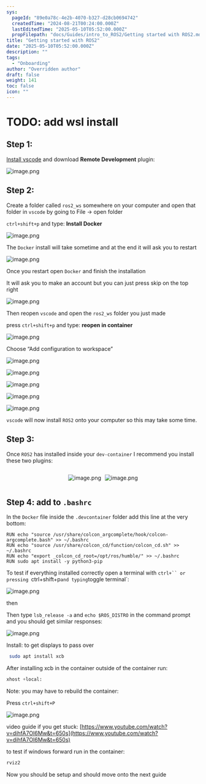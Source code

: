 ```yaml
---
sys:
  pageId: "89e0a78c-4e2b-4070-b327-d28cb0694742"
  createdTime: "2024-08-21T00:24:00.000Z"
  lastEditedTime: "2025-05-10T05:52:00.000Z"
  propFilepath: "docs/Guides/intro_to_ROS2/Getting started with ROS2.md"
title: "Getting started with ROS2"
date: "2025-05-10T05:52:00.000Z"
description: ""
tags:
  - "Onboarding"
author: "Overridden author"
draft: false
weight: 141
toc: false
icon: ""
---
```


# TODO: add wsl install

## Step 1:

[Install vscode](https://code.visualstudio.com/download) and download **Remote Development** plugin:

![image.png](https://prod-files-secure.s3.us-west-2.amazonaws.com/d518164a-d88e-44d1-a4ee-3adb3bd8bce0/efb52993-1881-4a40-b95e-6f020334f022/image.png?X-Amz-Algorithm=AWS4-HMAC-SHA256&X-Amz-Content-Sha256=UNSIGNED-PAYLOAD&X-Amz-Credential=ASIAZI2LB4664YH2WDJ6%2F20250513%2Fus-west-2%2Fs3%2Faws4_request&X-Amz-Date=20250513T033552Z&X-Amz-Expires=3600&X-Amz-Security-Token=IQoJb3JpZ2luX2VjEDwaCXVzLXdlc3QtMiJHMEUCIFY75Q079iwHcK2KV7d4%2FCo3qyWTvtVxxizppdlab7enAiEAg%2BIoHap4n9tZn0f5I6t3fJwYiGHTqFIiPJy%2BtcCAEXAqiAQI5P%2F%2F%2F%2F%2F%2F%2F%2F%2F%2FARAAGgw2Mzc0MjMxODM4MDUiDGB9L1BjOnnV4JDDpyrcA02e1e3NEmwzxKzeE0l2gAb1z2p8uRom6O6KwnH%2BKX0g3viBo05ymSdQ0e1kACswYKBgDLPuP500mEaR8GCj%2B51E6UxmaTufA2hmUmYGARyQALwVpPClpo0BAXBzauR2SZar2Qe91Zg8YbxTeITZ4%2Bk2PGedRzDEd2Yd%2Bbc896snWo1ODIx1XF2rl4D8J0t4eWCjV5z6xwSXh3jGo4dCpcYONsSlbaRVXhwdka7lzKddkt6IxmTLFCs9yzqQP6Uxpau%2BupBbB1OgBPn7MQgHIulW2u5%2Fiq2XH%2BTWRFWX45x4QUp3CBxSX4JoTmzozXfeWTgt%2BAOO%2FrpspWuX7HPcAXqMlh3sbwmevuJ7u87zbOWi%2BDc92JWsCWAuZHONTSHQlZPr1NN6RBUXzU8MpB0198iSkri2gQLDaVanNxLp3BF%2FL2JWBsvzzsVCCR6EOEBsSIPopddaquD%2FUHWXMAd6lLmjDd46%2F13%2FbxWyzQypv%2F6YQKqjq4rpaQ0SZr%2FderWIco6YFJG%2B4g6b6eJffqWgtSsUgi0CU%2BZ0BL7Qrraw3NuZh7JctaAk%2BYrkBJENz3am5DWtTm0Bju%2FZ%2FWIZWecUT%2FLch4cWVEXUcP1mL74thO0oBWgKBPRlX%2BNWMsomMPr3isEGOqUBulZJa0ojEn4DtzVJAwiI80C2pKhmwk5JTCLe%2Bc73Kuq%2FC1lrBgtut43qmnerVX0X3yCgXpmCBbpTJ1iEFDEo01slFIdFQ9d4nc5VNXdb6imL36R0pU9%2FBNnD%2FYyXjMwZVNGYUx1E2dM6ulgo%2B%2FJUUG8m8ToqUI07%2FH2VAioAQZByZCfsGc1skc7okZVIoFoNm7r1PtdnAfRjHAKGEVPLfJgNNBhU&X-Amz-Signature=3d1febcd67e1231893160974906c6e1e4c0d7902eb6fb7c84001b20f36b63549&X-Amz-SignedHeaders=host&x-id=GetObject)

## Step 2:

Create a folder called `ros2_ws` somewhere on your computer and open that folder in `vscode` by going to File → open folder 

`ctrl+shift+p` and type: **Install Docker**

![image.png](https://prod-files-secure.s3.us-west-2.amazonaws.com/d518164a-d88e-44d1-a4ee-3adb3bd8bce0/2269dc0e-1cd5-47ff-bceb-c04ad9b2eab0/image.png?X-Amz-Algorithm=AWS4-HMAC-SHA256&X-Amz-Content-Sha256=UNSIGNED-PAYLOAD&X-Amz-Credential=ASIAZI2LB4664YH2WDJ6%2F20250513%2Fus-west-2%2Fs3%2Faws4_request&X-Amz-Date=20250513T033552Z&X-Amz-Expires=3600&X-Amz-Security-Token=IQoJb3JpZ2luX2VjEDwaCXVzLXdlc3QtMiJHMEUCIFY75Q079iwHcK2KV7d4%2FCo3qyWTvtVxxizppdlab7enAiEAg%2BIoHap4n9tZn0f5I6t3fJwYiGHTqFIiPJy%2BtcCAEXAqiAQI5P%2F%2F%2F%2F%2F%2F%2F%2F%2F%2FARAAGgw2Mzc0MjMxODM4MDUiDGB9L1BjOnnV4JDDpyrcA02e1e3NEmwzxKzeE0l2gAb1z2p8uRom6O6KwnH%2BKX0g3viBo05ymSdQ0e1kACswYKBgDLPuP500mEaR8GCj%2B51E6UxmaTufA2hmUmYGARyQALwVpPClpo0BAXBzauR2SZar2Qe91Zg8YbxTeITZ4%2Bk2PGedRzDEd2Yd%2Bbc896snWo1ODIx1XF2rl4D8J0t4eWCjV5z6xwSXh3jGo4dCpcYONsSlbaRVXhwdka7lzKddkt6IxmTLFCs9yzqQP6Uxpau%2BupBbB1OgBPn7MQgHIulW2u5%2Fiq2XH%2BTWRFWX45x4QUp3CBxSX4JoTmzozXfeWTgt%2BAOO%2FrpspWuX7HPcAXqMlh3sbwmevuJ7u87zbOWi%2BDc92JWsCWAuZHONTSHQlZPr1NN6RBUXzU8MpB0198iSkri2gQLDaVanNxLp3BF%2FL2JWBsvzzsVCCR6EOEBsSIPopddaquD%2FUHWXMAd6lLmjDd46%2F13%2FbxWyzQypv%2F6YQKqjq4rpaQ0SZr%2FderWIco6YFJG%2B4g6b6eJffqWgtSsUgi0CU%2BZ0BL7Qrraw3NuZh7JctaAk%2BYrkBJENz3am5DWtTm0Bju%2FZ%2FWIZWecUT%2FLch4cWVEXUcP1mL74thO0oBWgKBPRlX%2BNWMsomMPr3isEGOqUBulZJa0ojEn4DtzVJAwiI80C2pKhmwk5JTCLe%2Bc73Kuq%2FC1lrBgtut43qmnerVX0X3yCgXpmCBbpTJ1iEFDEo01slFIdFQ9d4nc5VNXdb6imL36R0pU9%2FBNnD%2FYyXjMwZVNGYUx1E2dM6ulgo%2B%2FJUUG8m8ToqUI07%2FH2VAioAQZByZCfsGc1skc7okZVIoFoNm7r1PtdnAfRjHAKGEVPLfJgNNBhU&X-Amz-Signature=af8b7e20f153c05c16a76d4d5d0378fa17cbce7306bdce693d6e149404e95770&X-Amz-SignedHeaders=host&x-id=GetObject)

The `Docker` install will take sometime and at the end it will ask you to restart

![image.png](https://prod-files-secure.s3.us-west-2.amazonaws.com/d518164a-d88e-44d1-a4ee-3adb3bd8bce0/ed233f78-be33-4b1f-b89c-9c346c0e961e/image.png?X-Amz-Algorithm=AWS4-HMAC-SHA256&X-Amz-Content-Sha256=UNSIGNED-PAYLOAD&X-Amz-Credential=ASIAZI2LB4664YH2WDJ6%2F20250513%2Fus-west-2%2Fs3%2Faws4_request&X-Amz-Date=20250513T033552Z&X-Amz-Expires=3600&X-Amz-Security-Token=IQoJb3JpZ2luX2VjEDwaCXVzLXdlc3QtMiJHMEUCIFY75Q079iwHcK2KV7d4%2FCo3qyWTvtVxxizppdlab7enAiEAg%2BIoHap4n9tZn0f5I6t3fJwYiGHTqFIiPJy%2BtcCAEXAqiAQI5P%2F%2F%2F%2F%2F%2F%2F%2F%2F%2FARAAGgw2Mzc0MjMxODM4MDUiDGB9L1BjOnnV4JDDpyrcA02e1e3NEmwzxKzeE0l2gAb1z2p8uRom6O6KwnH%2BKX0g3viBo05ymSdQ0e1kACswYKBgDLPuP500mEaR8GCj%2B51E6UxmaTufA2hmUmYGARyQALwVpPClpo0BAXBzauR2SZar2Qe91Zg8YbxTeITZ4%2Bk2PGedRzDEd2Yd%2Bbc896snWo1ODIx1XF2rl4D8J0t4eWCjV5z6xwSXh3jGo4dCpcYONsSlbaRVXhwdka7lzKddkt6IxmTLFCs9yzqQP6Uxpau%2BupBbB1OgBPn7MQgHIulW2u5%2Fiq2XH%2BTWRFWX45x4QUp3CBxSX4JoTmzozXfeWTgt%2BAOO%2FrpspWuX7HPcAXqMlh3sbwmevuJ7u87zbOWi%2BDc92JWsCWAuZHONTSHQlZPr1NN6RBUXzU8MpB0198iSkri2gQLDaVanNxLp3BF%2FL2JWBsvzzsVCCR6EOEBsSIPopddaquD%2FUHWXMAd6lLmjDd46%2F13%2FbxWyzQypv%2F6YQKqjq4rpaQ0SZr%2FderWIco6YFJG%2B4g6b6eJffqWgtSsUgi0CU%2BZ0BL7Qrraw3NuZh7JctaAk%2BYrkBJENz3am5DWtTm0Bju%2FZ%2FWIZWecUT%2FLch4cWVEXUcP1mL74thO0oBWgKBPRlX%2BNWMsomMPr3isEGOqUBulZJa0ojEn4DtzVJAwiI80C2pKhmwk5JTCLe%2Bc73Kuq%2FC1lrBgtut43qmnerVX0X3yCgXpmCBbpTJ1iEFDEo01slFIdFQ9d4nc5VNXdb6imL36R0pU9%2FBNnD%2FYyXjMwZVNGYUx1E2dM6ulgo%2B%2FJUUG8m8ToqUI07%2FH2VAioAQZByZCfsGc1skc7okZVIoFoNm7r1PtdnAfRjHAKGEVPLfJgNNBhU&X-Amz-Signature=6c951a362d3e09bad396b7b6f674554393d57b05968f741aa09207949e134a09&X-Amz-SignedHeaders=host&x-id=GetObject)

Once you restart open `Docker` and finish the installation

It will ask you to make an account but you can just press skip on the top right

![image.png](https://prod-files-secure.s3.us-west-2.amazonaws.com/d518164a-d88e-44d1-a4ee-3adb3bd8bce0/21010ad9-1659-4fd9-9f59-9932a09b2a3d/image.png?X-Amz-Algorithm=AWS4-HMAC-SHA256&X-Amz-Content-Sha256=UNSIGNED-PAYLOAD&X-Amz-Credential=ASIAZI2LB4664YH2WDJ6%2F20250513%2Fus-west-2%2Fs3%2Faws4_request&X-Amz-Date=20250513T033552Z&X-Amz-Expires=3600&X-Amz-Security-Token=IQoJb3JpZ2luX2VjEDwaCXVzLXdlc3QtMiJHMEUCIFY75Q079iwHcK2KV7d4%2FCo3qyWTvtVxxizppdlab7enAiEAg%2BIoHap4n9tZn0f5I6t3fJwYiGHTqFIiPJy%2BtcCAEXAqiAQI5P%2F%2F%2F%2F%2F%2F%2F%2F%2F%2FARAAGgw2Mzc0MjMxODM4MDUiDGB9L1BjOnnV4JDDpyrcA02e1e3NEmwzxKzeE0l2gAb1z2p8uRom6O6KwnH%2BKX0g3viBo05ymSdQ0e1kACswYKBgDLPuP500mEaR8GCj%2B51E6UxmaTufA2hmUmYGARyQALwVpPClpo0BAXBzauR2SZar2Qe91Zg8YbxTeITZ4%2Bk2PGedRzDEd2Yd%2Bbc896snWo1ODIx1XF2rl4D8J0t4eWCjV5z6xwSXh3jGo4dCpcYONsSlbaRVXhwdka7lzKddkt6IxmTLFCs9yzqQP6Uxpau%2BupBbB1OgBPn7MQgHIulW2u5%2Fiq2XH%2BTWRFWX45x4QUp3CBxSX4JoTmzozXfeWTgt%2BAOO%2FrpspWuX7HPcAXqMlh3sbwmevuJ7u87zbOWi%2BDc92JWsCWAuZHONTSHQlZPr1NN6RBUXzU8MpB0198iSkri2gQLDaVanNxLp3BF%2FL2JWBsvzzsVCCR6EOEBsSIPopddaquD%2FUHWXMAd6lLmjDd46%2F13%2FbxWyzQypv%2F6YQKqjq4rpaQ0SZr%2FderWIco6YFJG%2B4g6b6eJffqWgtSsUgi0CU%2BZ0BL7Qrraw3NuZh7JctaAk%2BYrkBJENz3am5DWtTm0Bju%2FZ%2FWIZWecUT%2FLch4cWVEXUcP1mL74thO0oBWgKBPRlX%2BNWMsomMPr3isEGOqUBulZJa0ojEn4DtzVJAwiI80C2pKhmwk5JTCLe%2Bc73Kuq%2FC1lrBgtut43qmnerVX0X3yCgXpmCBbpTJ1iEFDEo01slFIdFQ9d4nc5VNXdb6imL36R0pU9%2FBNnD%2FYyXjMwZVNGYUx1E2dM6ulgo%2B%2FJUUG8m8ToqUI07%2FH2VAioAQZByZCfsGc1skc7okZVIoFoNm7r1PtdnAfRjHAKGEVPLfJgNNBhU&X-Amz-Signature=29cf2d394aeae2a3b86f971e718a1625bc395cd9450b461cbcd6bf5ea3456304&X-Amz-SignedHeaders=host&x-id=GetObject)

Then reopen `vscode` and open the `ros2_ws` folder you just made

press `ctrl+shift+p` and type: **reopen in container**

![image.png](https://prod-files-secure.s3.us-west-2.amazonaws.com/d518164a-d88e-44d1-a4ee-3adb3bd8bce0/4e93b8c2-41ad-488c-8095-c74205196118/image.png?X-Amz-Algorithm=AWS4-HMAC-SHA256&X-Amz-Content-Sha256=UNSIGNED-PAYLOAD&X-Amz-Credential=ASIAZI2LB4664YH2WDJ6%2F20250513%2Fus-west-2%2Fs3%2Faws4_request&X-Amz-Date=20250513T033552Z&X-Amz-Expires=3600&X-Amz-Security-Token=IQoJb3JpZ2luX2VjEDwaCXVzLXdlc3QtMiJHMEUCIFY75Q079iwHcK2KV7d4%2FCo3qyWTvtVxxizppdlab7enAiEAg%2BIoHap4n9tZn0f5I6t3fJwYiGHTqFIiPJy%2BtcCAEXAqiAQI5P%2F%2F%2F%2F%2F%2F%2F%2F%2F%2FARAAGgw2Mzc0MjMxODM4MDUiDGB9L1BjOnnV4JDDpyrcA02e1e3NEmwzxKzeE0l2gAb1z2p8uRom6O6KwnH%2BKX0g3viBo05ymSdQ0e1kACswYKBgDLPuP500mEaR8GCj%2B51E6UxmaTufA2hmUmYGARyQALwVpPClpo0BAXBzauR2SZar2Qe91Zg8YbxTeITZ4%2Bk2PGedRzDEd2Yd%2Bbc896snWo1ODIx1XF2rl4D8J0t4eWCjV5z6xwSXh3jGo4dCpcYONsSlbaRVXhwdka7lzKddkt6IxmTLFCs9yzqQP6Uxpau%2BupBbB1OgBPn7MQgHIulW2u5%2Fiq2XH%2BTWRFWX45x4QUp3CBxSX4JoTmzozXfeWTgt%2BAOO%2FrpspWuX7HPcAXqMlh3sbwmevuJ7u87zbOWi%2BDc92JWsCWAuZHONTSHQlZPr1NN6RBUXzU8MpB0198iSkri2gQLDaVanNxLp3BF%2FL2JWBsvzzsVCCR6EOEBsSIPopddaquD%2FUHWXMAd6lLmjDd46%2F13%2FbxWyzQypv%2F6YQKqjq4rpaQ0SZr%2FderWIco6YFJG%2B4g6b6eJffqWgtSsUgi0CU%2BZ0BL7Qrraw3NuZh7JctaAk%2BYrkBJENz3am5DWtTm0Bju%2FZ%2FWIZWecUT%2FLch4cWVEXUcP1mL74thO0oBWgKBPRlX%2BNWMsomMPr3isEGOqUBulZJa0ojEn4DtzVJAwiI80C2pKhmwk5JTCLe%2Bc73Kuq%2FC1lrBgtut43qmnerVX0X3yCgXpmCBbpTJ1iEFDEo01slFIdFQ9d4nc5VNXdb6imL36R0pU9%2FBNnD%2FYyXjMwZVNGYUx1E2dM6ulgo%2B%2FJUUG8m8ToqUI07%2FH2VAioAQZByZCfsGc1skc7okZVIoFoNm7r1PtdnAfRjHAKGEVPLfJgNNBhU&X-Amz-Signature=4eb4ba0fb68383c0c08c12a78e4d724411210b480ebd2d7edee205239779bddf&X-Amz-SignedHeaders=host&x-id=GetObject)

Choose “Add configuration to workspace”

![image.png](https://prod-files-secure.s3.us-west-2.amazonaws.com/d518164a-d88e-44d1-a4ee-3adb3bd8bce0/9560b282-5060-4989-ba37-97e7b2c22476/image.png?X-Amz-Algorithm=AWS4-HMAC-SHA256&X-Amz-Content-Sha256=UNSIGNED-PAYLOAD&X-Amz-Credential=ASIAZI2LB4664YH2WDJ6%2F20250513%2Fus-west-2%2Fs3%2Faws4_request&X-Amz-Date=20250513T033552Z&X-Amz-Expires=3600&X-Amz-Security-Token=IQoJb3JpZ2luX2VjEDwaCXVzLXdlc3QtMiJHMEUCIFY75Q079iwHcK2KV7d4%2FCo3qyWTvtVxxizppdlab7enAiEAg%2BIoHap4n9tZn0f5I6t3fJwYiGHTqFIiPJy%2BtcCAEXAqiAQI5P%2F%2F%2F%2F%2F%2F%2F%2F%2F%2FARAAGgw2Mzc0MjMxODM4MDUiDGB9L1BjOnnV4JDDpyrcA02e1e3NEmwzxKzeE0l2gAb1z2p8uRom6O6KwnH%2BKX0g3viBo05ymSdQ0e1kACswYKBgDLPuP500mEaR8GCj%2B51E6UxmaTufA2hmUmYGARyQALwVpPClpo0BAXBzauR2SZar2Qe91Zg8YbxTeITZ4%2Bk2PGedRzDEd2Yd%2Bbc896snWo1ODIx1XF2rl4D8J0t4eWCjV5z6xwSXh3jGo4dCpcYONsSlbaRVXhwdka7lzKddkt6IxmTLFCs9yzqQP6Uxpau%2BupBbB1OgBPn7MQgHIulW2u5%2Fiq2XH%2BTWRFWX45x4QUp3CBxSX4JoTmzozXfeWTgt%2BAOO%2FrpspWuX7HPcAXqMlh3sbwmevuJ7u87zbOWi%2BDc92JWsCWAuZHONTSHQlZPr1NN6RBUXzU8MpB0198iSkri2gQLDaVanNxLp3BF%2FL2JWBsvzzsVCCR6EOEBsSIPopddaquD%2FUHWXMAd6lLmjDd46%2F13%2FbxWyzQypv%2F6YQKqjq4rpaQ0SZr%2FderWIco6YFJG%2B4g6b6eJffqWgtSsUgi0CU%2BZ0BL7Qrraw3NuZh7JctaAk%2BYrkBJENz3am5DWtTm0Bju%2FZ%2FWIZWecUT%2FLch4cWVEXUcP1mL74thO0oBWgKBPRlX%2BNWMsomMPr3isEGOqUBulZJa0ojEn4DtzVJAwiI80C2pKhmwk5JTCLe%2Bc73Kuq%2FC1lrBgtut43qmnerVX0X3yCgXpmCBbpTJ1iEFDEo01slFIdFQ9d4nc5VNXdb6imL36R0pU9%2FBNnD%2FYyXjMwZVNGYUx1E2dM6ulgo%2B%2FJUUG8m8ToqUI07%2FH2VAioAQZByZCfsGc1skc7okZVIoFoNm7r1PtdnAfRjHAKGEVPLfJgNNBhU&X-Amz-Signature=1a2aa6a9376d640925fa1f102da4cdb41663192116d6723d46380f931d5952d1&X-Amz-SignedHeaders=host&x-id=GetObject)

![image.png](https://prod-files-secure.s3.us-west-2.amazonaws.com/d518164a-d88e-44d1-a4ee-3adb3bd8bce0/2ee63f81-886b-48e8-a553-dc6e5eac99e4/image.png?X-Amz-Algorithm=AWS4-HMAC-SHA256&X-Amz-Content-Sha256=UNSIGNED-PAYLOAD&X-Amz-Credential=ASIAZI2LB4664YH2WDJ6%2F20250513%2Fus-west-2%2Fs3%2Faws4_request&X-Amz-Date=20250513T033552Z&X-Amz-Expires=3600&X-Amz-Security-Token=IQoJb3JpZ2luX2VjEDwaCXVzLXdlc3QtMiJHMEUCIFY75Q079iwHcK2KV7d4%2FCo3qyWTvtVxxizppdlab7enAiEAg%2BIoHap4n9tZn0f5I6t3fJwYiGHTqFIiPJy%2BtcCAEXAqiAQI5P%2F%2F%2F%2F%2F%2F%2F%2F%2F%2FARAAGgw2Mzc0MjMxODM4MDUiDGB9L1BjOnnV4JDDpyrcA02e1e3NEmwzxKzeE0l2gAb1z2p8uRom6O6KwnH%2BKX0g3viBo05ymSdQ0e1kACswYKBgDLPuP500mEaR8GCj%2B51E6UxmaTufA2hmUmYGARyQALwVpPClpo0BAXBzauR2SZar2Qe91Zg8YbxTeITZ4%2Bk2PGedRzDEd2Yd%2Bbc896snWo1ODIx1XF2rl4D8J0t4eWCjV5z6xwSXh3jGo4dCpcYONsSlbaRVXhwdka7lzKddkt6IxmTLFCs9yzqQP6Uxpau%2BupBbB1OgBPn7MQgHIulW2u5%2Fiq2XH%2BTWRFWX45x4QUp3CBxSX4JoTmzozXfeWTgt%2BAOO%2FrpspWuX7HPcAXqMlh3sbwmevuJ7u87zbOWi%2BDc92JWsCWAuZHONTSHQlZPr1NN6RBUXzU8MpB0198iSkri2gQLDaVanNxLp3BF%2FL2JWBsvzzsVCCR6EOEBsSIPopddaquD%2FUHWXMAd6lLmjDd46%2F13%2FbxWyzQypv%2F6YQKqjq4rpaQ0SZr%2FderWIco6YFJG%2B4g6b6eJffqWgtSsUgi0CU%2BZ0BL7Qrraw3NuZh7JctaAk%2BYrkBJENz3am5DWtTm0Bju%2FZ%2FWIZWecUT%2FLch4cWVEXUcP1mL74thO0oBWgKBPRlX%2BNWMsomMPr3isEGOqUBulZJa0ojEn4DtzVJAwiI80C2pKhmwk5JTCLe%2Bc73Kuq%2FC1lrBgtut43qmnerVX0X3yCgXpmCBbpTJ1iEFDEo01slFIdFQ9d4nc5VNXdb6imL36R0pU9%2FBNnD%2FYyXjMwZVNGYUx1E2dM6ulgo%2B%2FJUUG8m8ToqUI07%2FH2VAioAQZByZCfsGc1skc7okZVIoFoNm7r1PtdnAfRjHAKGEVPLfJgNNBhU&X-Amz-Signature=b39cfc085b8ff1fa195f547989ec8054fc9aeddefd708836c4e05964969dc19b&X-Amz-SignedHeaders=host&x-id=GetObject)

![image.png](https://prod-files-secure.s3.us-west-2.amazonaws.com/d518164a-d88e-44d1-a4ee-3adb3bd8bce0/ae1580b2-b048-407e-aed9-b584224a7a04/image.png?X-Amz-Algorithm=AWS4-HMAC-SHA256&X-Amz-Content-Sha256=UNSIGNED-PAYLOAD&X-Amz-Credential=ASIAZI2LB4664YH2WDJ6%2F20250513%2Fus-west-2%2Fs3%2Faws4_request&X-Amz-Date=20250513T033552Z&X-Amz-Expires=3600&X-Amz-Security-Token=IQoJb3JpZ2luX2VjEDwaCXVzLXdlc3QtMiJHMEUCIFY75Q079iwHcK2KV7d4%2FCo3qyWTvtVxxizppdlab7enAiEAg%2BIoHap4n9tZn0f5I6t3fJwYiGHTqFIiPJy%2BtcCAEXAqiAQI5P%2F%2F%2F%2F%2F%2F%2F%2F%2F%2FARAAGgw2Mzc0MjMxODM4MDUiDGB9L1BjOnnV4JDDpyrcA02e1e3NEmwzxKzeE0l2gAb1z2p8uRom6O6KwnH%2BKX0g3viBo05ymSdQ0e1kACswYKBgDLPuP500mEaR8GCj%2B51E6UxmaTufA2hmUmYGARyQALwVpPClpo0BAXBzauR2SZar2Qe91Zg8YbxTeITZ4%2Bk2PGedRzDEd2Yd%2Bbc896snWo1ODIx1XF2rl4D8J0t4eWCjV5z6xwSXh3jGo4dCpcYONsSlbaRVXhwdka7lzKddkt6IxmTLFCs9yzqQP6Uxpau%2BupBbB1OgBPn7MQgHIulW2u5%2Fiq2XH%2BTWRFWX45x4QUp3CBxSX4JoTmzozXfeWTgt%2BAOO%2FrpspWuX7HPcAXqMlh3sbwmevuJ7u87zbOWi%2BDc92JWsCWAuZHONTSHQlZPr1NN6RBUXzU8MpB0198iSkri2gQLDaVanNxLp3BF%2FL2JWBsvzzsVCCR6EOEBsSIPopddaquD%2FUHWXMAd6lLmjDd46%2F13%2FbxWyzQypv%2F6YQKqjq4rpaQ0SZr%2FderWIco6YFJG%2B4g6b6eJffqWgtSsUgi0CU%2BZ0BL7Qrraw3NuZh7JctaAk%2BYrkBJENz3am5DWtTm0Bju%2FZ%2FWIZWecUT%2FLch4cWVEXUcP1mL74thO0oBWgKBPRlX%2BNWMsomMPr3isEGOqUBulZJa0ojEn4DtzVJAwiI80C2pKhmwk5JTCLe%2Bc73Kuq%2FC1lrBgtut43qmnerVX0X3yCgXpmCBbpTJ1iEFDEo01slFIdFQ9d4nc5VNXdb6imL36R0pU9%2FBNnD%2FYyXjMwZVNGYUx1E2dM6ulgo%2B%2FJUUG8m8ToqUI07%2FH2VAioAQZByZCfsGc1skc7okZVIoFoNm7r1PtdnAfRjHAKGEVPLfJgNNBhU&X-Amz-Signature=625fbb2155f080f0f9b4e04687b0538c8e34c114b4040656a02fd4fcd3611b13&X-Amz-SignedHeaders=host&x-id=GetObject)

![image.png](https://prod-files-secure.s3.us-west-2.amazonaws.com/d518164a-d88e-44d1-a4ee-3adb3bd8bce0/53255b28-f75e-430f-b9e3-c0ac8577e42b/image.png?X-Amz-Algorithm=AWS4-HMAC-SHA256&X-Amz-Content-Sha256=UNSIGNED-PAYLOAD&X-Amz-Credential=ASIAZI2LB4664YH2WDJ6%2F20250513%2Fus-west-2%2Fs3%2Faws4_request&X-Amz-Date=20250513T033552Z&X-Amz-Expires=3600&X-Amz-Security-Token=IQoJb3JpZ2luX2VjEDwaCXVzLXdlc3QtMiJHMEUCIFY75Q079iwHcK2KV7d4%2FCo3qyWTvtVxxizppdlab7enAiEAg%2BIoHap4n9tZn0f5I6t3fJwYiGHTqFIiPJy%2BtcCAEXAqiAQI5P%2F%2F%2F%2F%2F%2F%2F%2F%2F%2FARAAGgw2Mzc0MjMxODM4MDUiDGB9L1BjOnnV4JDDpyrcA02e1e3NEmwzxKzeE0l2gAb1z2p8uRom6O6KwnH%2BKX0g3viBo05ymSdQ0e1kACswYKBgDLPuP500mEaR8GCj%2B51E6UxmaTufA2hmUmYGARyQALwVpPClpo0BAXBzauR2SZar2Qe91Zg8YbxTeITZ4%2Bk2PGedRzDEd2Yd%2Bbc896snWo1ODIx1XF2rl4D8J0t4eWCjV5z6xwSXh3jGo4dCpcYONsSlbaRVXhwdka7lzKddkt6IxmTLFCs9yzqQP6Uxpau%2BupBbB1OgBPn7MQgHIulW2u5%2Fiq2XH%2BTWRFWX45x4QUp3CBxSX4JoTmzozXfeWTgt%2BAOO%2FrpspWuX7HPcAXqMlh3sbwmevuJ7u87zbOWi%2BDc92JWsCWAuZHONTSHQlZPr1NN6RBUXzU8MpB0198iSkri2gQLDaVanNxLp3BF%2FL2JWBsvzzsVCCR6EOEBsSIPopddaquD%2FUHWXMAd6lLmjDd46%2F13%2FbxWyzQypv%2F6YQKqjq4rpaQ0SZr%2FderWIco6YFJG%2B4g6b6eJffqWgtSsUgi0CU%2BZ0BL7Qrraw3NuZh7JctaAk%2BYrkBJENz3am5DWtTm0Bju%2FZ%2FWIZWecUT%2FLch4cWVEXUcP1mL74thO0oBWgKBPRlX%2BNWMsomMPr3isEGOqUBulZJa0ojEn4DtzVJAwiI80C2pKhmwk5JTCLe%2Bc73Kuq%2FC1lrBgtut43qmnerVX0X3yCgXpmCBbpTJ1iEFDEo01slFIdFQ9d4nc5VNXdb6imL36R0pU9%2FBNnD%2FYyXjMwZVNGYUx1E2dM6ulgo%2B%2FJUUG8m8ToqUI07%2FH2VAioAQZByZCfsGc1skc7okZVIoFoNm7r1PtdnAfRjHAKGEVPLfJgNNBhU&X-Amz-Signature=d43cbac2d3a5e7293df7e4e4472dbd32f9b440cdf5ea072b0efd6fc5d0f6d391&X-Amz-SignedHeaders=host&x-id=GetObject)

![image.png](https://prod-files-secure.s3.us-west-2.amazonaws.com/d518164a-d88e-44d1-a4ee-3adb3bd8bce0/7c562767-5af9-4ffb-97d1-327bcdf4ee00/image.png?X-Amz-Algorithm=AWS4-HMAC-SHA256&X-Amz-Content-Sha256=UNSIGNED-PAYLOAD&X-Amz-Credential=ASIAZI2LB4664YH2WDJ6%2F20250513%2Fus-west-2%2Fs3%2Faws4_request&X-Amz-Date=20250513T033552Z&X-Amz-Expires=3600&X-Amz-Security-Token=IQoJb3JpZ2luX2VjEDwaCXVzLXdlc3QtMiJHMEUCIFY75Q079iwHcK2KV7d4%2FCo3qyWTvtVxxizppdlab7enAiEAg%2BIoHap4n9tZn0f5I6t3fJwYiGHTqFIiPJy%2BtcCAEXAqiAQI5P%2F%2F%2F%2F%2F%2F%2F%2F%2F%2FARAAGgw2Mzc0MjMxODM4MDUiDGB9L1BjOnnV4JDDpyrcA02e1e3NEmwzxKzeE0l2gAb1z2p8uRom6O6KwnH%2BKX0g3viBo05ymSdQ0e1kACswYKBgDLPuP500mEaR8GCj%2B51E6UxmaTufA2hmUmYGARyQALwVpPClpo0BAXBzauR2SZar2Qe91Zg8YbxTeITZ4%2Bk2PGedRzDEd2Yd%2Bbc896snWo1ODIx1XF2rl4D8J0t4eWCjV5z6xwSXh3jGo4dCpcYONsSlbaRVXhwdka7lzKddkt6IxmTLFCs9yzqQP6Uxpau%2BupBbB1OgBPn7MQgHIulW2u5%2Fiq2XH%2BTWRFWX45x4QUp3CBxSX4JoTmzozXfeWTgt%2BAOO%2FrpspWuX7HPcAXqMlh3sbwmevuJ7u87zbOWi%2BDc92JWsCWAuZHONTSHQlZPr1NN6RBUXzU8MpB0198iSkri2gQLDaVanNxLp3BF%2FL2JWBsvzzsVCCR6EOEBsSIPopddaquD%2FUHWXMAd6lLmjDd46%2F13%2FbxWyzQypv%2F6YQKqjq4rpaQ0SZr%2FderWIco6YFJG%2B4g6b6eJffqWgtSsUgi0CU%2BZ0BL7Qrraw3NuZh7JctaAk%2BYrkBJENz3am5DWtTm0Bju%2FZ%2FWIZWecUT%2FLch4cWVEXUcP1mL74thO0oBWgKBPRlX%2BNWMsomMPr3isEGOqUBulZJa0ojEn4DtzVJAwiI80C2pKhmwk5JTCLe%2Bc73Kuq%2FC1lrBgtut43qmnerVX0X3yCgXpmCBbpTJ1iEFDEo01slFIdFQ9d4nc5VNXdb6imL36R0pU9%2FBNnD%2FYyXjMwZVNGYUx1E2dM6ulgo%2B%2FJUUG8m8ToqUI07%2FH2VAioAQZByZCfsGc1skc7okZVIoFoNm7r1PtdnAfRjHAKGEVPLfJgNNBhU&X-Amz-Signature=6d93b045bfb1fe9a6ed6c7049df1d28b377572cfbcf666a12dc12e69fbfc27d7&X-Amz-SignedHeaders=host&x-id=GetObject)

`vscode` will now install `ROS2` onto your computer so this may take some time.

## Step 3:

Once `ROS2` has installed inside your `dev-container` I recommend you install these two plugins:

<div style="display: flex;flex-direction: row; column-gap:10px; max-width: 630px;justify-content: center;">
<div>

![image.png](https://prod-files-secure.s3.us-west-2.amazonaws.com/d518164a-d88e-44d1-a4ee-3adb3bd8bce0/3fc3d550-5a54-4ba1-ba6b-faa01cdb7369/image.png?X-Amz-Algorithm=AWS4-HMAC-SHA256&X-Amz-Content-Sha256=UNSIGNED-PAYLOAD&X-Amz-Credential=ASIAZI2LB4666MSJPIOW%2F20250513%2Fus-west-2%2Fs3%2Faws4_request&X-Amz-Date=20250513T033558Z&X-Amz-Expires=3600&X-Amz-Security-Token=IQoJb3JpZ2luX2VjEDwaCXVzLXdlc3QtMiJHMEUCIGv2k4UxwyFYLvCaBk5BCMTXHaGA%2Fu8xyw3XQ9QHVpt%2BAiEAltR1dmInEINgF%2BParRfZzIiRbqDmCEGuGaftOobEk5wqiAQI5f%2F%2F%2F%2F%2F%2F%2F%2F%2F%2FARAAGgw2Mzc0MjMxODM4MDUiDAP8ZM53xN%2Fj4IIkqyrcA7x2yorh7YRlTrJGWT3dvyibQClbJzaRhVkKPLRMp0VYvV77n6HL6G6Lye4t6faNrtNdch8zNu8mn17h5CIlnYJZnoP1WR5w59VETreuE%2BjsTunqMuY0j1PGFVKZQ14rVOU2O5V4Ckla4SCZKuJ1p0X3SJxhWFNiUmx%2Bjw4zm6fnKsw3TsGP3SqAP0wG8IMOgF11TzL4lqfrlp5vHd8NahBaJuWQ6z0nnwPJoWB3CVogXMdXl1%2BYDjX%2BKc560q66xezJb6lNLYFzlPfdshec20aCpIMs%2FbXm8bVfOkttcCkbDzI9oGI2R8Fg2lv%2FWgjDzGOqp6t7xCiRCykejsCOjybZlZG6MQM3CTVafd83p1XCbIaYuz7LDlz7yqujx%2Bqibt8IcDGFwvrkAI%2BSo1aZxLmZsyGnoEyKXrONPLRq10dlPofHOvuC7ZrfnkA6Cp6zqBk%2B44TBQkLT4zYhwMy6ojWz4Xan5NW%2BqyhTRLbNwZKpg8ng3NDvIMzfMrG2ktp8B0USf1kWHCTRg3WwZOvpv0twxr4h9M8XAous9MK8usvPINShiPOPXx5YePpakBlnMLpyaintuq1qEdOk4dDyJB2CC0c4Dsy5Hz8xd6XT19iiJ9EVttFdILxQEdKmML%2F3isEGOqUB3OxR6Q9QWA1h17SUaxFH007x0P6nnXMLQPm%2B0lbK4k71a2NKU9sdxBXOhUwTclG7xPRlLKF045CschCJspZ1d45QoHBWubKzLHlGx7%2B5BoXCoMSGd3oJ1FlNdBIZcYw9OW9wGvUgDqEUbnTFVXZaUAqsUISMcbm0MTcBNNeMRY2nbfD3b1BgbqruTS7BM6jqsOuOnLKPpgN9DCN2ItmqAU1LTE7j&X-Amz-Signature=bfa1ed460ee1f6a9fec28c7e2b927c441427a4fd4dd5f94ffa12737f677179fe&X-Amz-SignedHeaders=host&x-id=GetObject)

</div>
<div>

![image.png](https://prod-files-secure.s3.us-west-2.amazonaws.com/d518164a-d88e-44d1-a4ee-3adb3bd8bce0/d994cc66-13c2-4093-a5a3-f84cf4601a82/image.png?X-Amz-Algorithm=AWS4-HMAC-SHA256&X-Amz-Content-Sha256=UNSIGNED-PAYLOAD&X-Amz-Credential=ASIAZI2LB4665E2YP7XL%2F20250513%2Fus-west-2%2Fs3%2Faws4_request&X-Amz-Date=20250513T033600Z&X-Amz-Expires=3600&X-Amz-Security-Token=IQoJb3JpZ2luX2VjEDwaCXVzLXdlc3QtMiJGMEQCIF3Zdqr853oOFJGeGgylKgy3d3KaSAC1vETbf93WpzzMAiBHnUzTLFDf6iSVIkaQMM%2BL%2BaNgUX5AqMe4LjqGRNALbyqIBAjl%2F%2F%2F%2F%2F%2F%2F%2F%2F%2F8BEAAaDDYzNzQyMzE4MzgwNSIMnCnUpnsszXTwZF2FKtwDFkaYsX6EUwYRmpnwfHDS8KVrcaVqwAy%2FJQy9ck%2BEiilVMkVEpM2FtmLcx3rR6rAh7rL%2Bh0thnOBSEKYLJ%2Bo2oQY%2By2tLd%2FYiFUtqaWtC3q2BcblcIuUTm5V6QNKTYPJm0d9OuEjGRAe%2FqmEnsBs8l1vqgoY88cNN2rsEWBNFClO20UoLNl7tlCawqOtoCo1e%2BBQTcPdyXjTTHoa%2BXNQ0GaXy%2BKP1xSlCfjy5H6D%2F6MDhzztSqmG3Ri5WHwG4kAUOpG0eGdnwKFxJfHYDy%2FjHEDa6q7kNQEfEUkBeDsRyiZ5jZwyG%2F6QCiDFzRsxTgcfhTi0vML1i07iRFdfTgvZfwsy%2BCg5Cp2CO%2BhYlNFSEt8EESWG3e2RNsQzVd1vdoQ2JRbh4a0WztLiIc5qWWxlfmmwzl9C%2FkhxyVlIUsjbeK4RO3WKDcQBz4Diww0NMzstIJQ08IhFeLZ97rhzF94Y2YKMn7BgOxdNyops%2F%2F5McWhl2Q3RGWqc01SMWRzrAYOpDRm8FJDUZtt6EOqHwrAZjhncGo4YWECn6LKlqr%2Fk474Fr9kITFtQtcMxMhnCiO7MYmPJ12%2Fl85MkUT%2FtUFYYynpw1ehlsR%2BTsPqnkcn%2Fsh%2BGXYg7zzRyTt8W3JvUw6PeKwQY6pgG1LbKFfbfH2mMGbjz9aZCBcnzj%2FOG4IMKOr1678pFisNnQgyLQOqldSFQKKIAtGbKcjuLziChn8T5DRdHL1GTGpHFvfRuQjhvjp5LKxTdu39ZO8nNmkrTJgRV3560Sd7xa6KPo%2FK9%2BTMIxLc%2FQx%2FP5FvK9Udj5lAD00o7I9Pq9RWK%2B5uWuDl9rPyM%2BQ9W7%2B7IERxKYcXk8%2B1pUaVgpzgpXLUTgiJ9p&X-Amz-Signature=a194153d3285d60a30cc0f858b4b81eb45ba180a83d39473e1d33536401fa4cd&X-Amz-SignedHeaders=host&x-id=GetObject)

</div>
</div>

## Step 4: add to `.bashrc`

In the `Docker` file inside the `.devcontainer` folder add this line at the very bottom: 

```docker
RUN echo "source /usr/share/colcon_argcomplete/hook/colcon-argcomplete.bash" >> ~/.bashrc
RUN echo "source /usr/share/colcon_cd/function/colcon_cd.sh" >> ~/.bashrc
RUN echo "export _colcon_cd_root=/opt/ros/humble/" >> ~/.bashrc
RUN sudo apt install -y python3-pip 
```

To test if everything installed correctly open a terminal with `ctrl+`` or pressing `ctrl+shift+p` and typing `toggle terminal`:

![image.png](https://prod-files-secure.s3.us-west-2.amazonaws.com/d518164a-d88e-44d1-a4ee-3adb3bd8bce0/6a4943d8-b04e-4c02-9a58-775f3384d1a5/image.png?X-Amz-Algorithm=AWS4-HMAC-SHA256&X-Amz-Content-Sha256=UNSIGNED-PAYLOAD&X-Amz-Credential=ASIAZI2LB4664YH2WDJ6%2F20250513%2Fus-west-2%2Fs3%2Faws4_request&X-Amz-Date=20250513T033552Z&X-Amz-Expires=3600&X-Amz-Security-Token=IQoJb3JpZ2luX2VjEDwaCXVzLXdlc3QtMiJHMEUCIFY75Q079iwHcK2KV7d4%2FCo3qyWTvtVxxizppdlab7enAiEAg%2BIoHap4n9tZn0f5I6t3fJwYiGHTqFIiPJy%2BtcCAEXAqiAQI5P%2F%2F%2F%2F%2F%2F%2F%2F%2F%2FARAAGgw2Mzc0MjMxODM4MDUiDGB9L1BjOnnV4JDDpyrcA02e1e3NEmwzxKzeE0l2gAb1z2p8uRom6O6KwnH%2BKX0g3viBo05ymSdQ0e1kACswYKBgDLPuP500mEaR8GCj%2B51E6UxmaTufA2hmUmYGARyQALwVpPClpo0BAXBzauR2SZar2Qe91Zg8YbxTeITZ4%2Bk2PGedRzDEd2Yd%2Bbc896snWo1ODIx1XF2rl4D8J0t4eWCjV5z6xwSXh3jGo4dCpcYONsSlbaRVXhwdka7lzKddkt6IxmTLFCs9yzqQP6Uxpau%2BupBbB1OgBPn7MQgHIulW2u5%2Fiq2XH%2BTWRFWX45x4QUp3CBxSX4JoTmzozXfeWTgt%2BAOO%2FrpspWuX7HPcAXqMlh3sbwmevuJ7u87zbOWi%2BDc92JWsCWAuZHONTSHQlZPr1NN6RBUXzU8MpB0198iSkri2gQLDaVanNxLp3BF%2FL2JWBsvzzsVCCR6EOEBsSIPopddaquD%2FUHWXMAd6lLmjDd46%2F13%2FbxWyzQypv%2F6YQKqjq4rpaQ0SZr%2FderWIco6YFJG%2B4g6b6eJffqWgtSsUgi0CU%2BZ0BL7Qrraw3NuZh7JctaAk%2BYrkBJENz3am5DWtTm0Bju%2FZ%2FWIZWecUT%2FLch4cWVEXUcP1mL74thO0oBWgKBPRlX%2BNWMsomMPr3isEGOqUBulZJa0ojEn4DtzVJAwiI80C2pKhmwk5JTCLe%2Bc73Kuq%2FC1lrBgtut43qmnerVX0X3yCgXpmCBbpTJ1iEFDEo01slFIdFQ9d4nc5VNXdb6imL36R0pU9%2FBNnD%2FYyXjMwZVNGYUx1E2dM6ulgo%2B%2FJUUG8m8ToqUI07%2FH2VAioAQZByZCfsGc1skc7okZVIoFoNm7r1PtdnAfRjHAKGEVPLfJgNNBhU&X-Amz-Signature=8621d83dbe1683c6965e9b7382db43d61a320f857e72d9d99ed0d784771191cd&X-Amz-SignedHeaders=host&x-id=GetObject)

then 

Then type `lsb_release -a` and `echo $ROS_DISTRO` in the command prompt and you should get similar responses:

![image.png](https://prod-files-secure.s3.us-west-2.amazonaws.com/d518164a-d88e-44d1-a4ee-3adb3bd8bce0/3e635dec-a805-4e85-8b9e-d000e5b71a4e/image.png?X-Amz-Algorithm=AWS4-HMAC-SHA256&X-Amz-Content-Sha256=UNSIGNED-PAYLOAD&X-Amz-Credential=ASIAZI2LB4664YH2WDJ6%2F20250513%2Fus-west-2%2Fs3%2Faws4_request&X-Amz-Date=20250513T033552Z&X-Amz-Expires=3600&X-Amz-Security-Token=IQoJb3JpZ2luX2VjEDwaCXVzLXdlc3QtMiJHMEUCIFY75Q079iwHcK2KV7d4%2FCo3qyWTvtVxxizppdlab7enAiEAg%2BIoHap4n9tZn0f5I6t3fJwYiGHTqFIiPJy%2BtcCAEXAqiAQI5P%2F%2F%2F%2F%2F%2F%2F%2F%2F%2FARAAGgw2Mzc0MjMxODM4MDUiDGB9L1BjOnnV4JDDpyrcA02e1e3NEmwzxKzeE0l2gAb1z2p8uRom6O6KwnH%2BKX0g3viBo05ymSdQ0e1kACswYKBgDLPuP500mEaR8GCj%2B51E6UxmaTufA2hmUmYGARyQALwVpPClpo0BAXBzauR2SZar2Qe91Zg8YbxTeITZ4%2Bk2PGedRzDEd2Yd%2Bbc896snWo1ODIx1XF2rl4D8J0t4eWCjV5z6xwSXh3jGo4dCpcYONsSlbaRVXhwdka7lzKddkt6IxmTLFCs9yzqQP6Uxpau%2BupBbB1OgBPn7MQgHIulW2u5%2Fiq2XH%2BTWRFWX45x4QUp3CBxSX4JoTmzozXfeWTgt%2BAOO%2FrpspWuX7HPcAXqMlh3sbwmevuJ7u87zbOWi%2BDc92JWsCWAuZHONTSHQlZPr1NN6RBUXzU8MpB0198iSkri2gQLDaVanNxLp3BF%2FL2JWBsvzzsVCCR6EOEBsSIPopddaquD%2FUHWXMAd6lLmjDd46%2F13%2FbxWyzQypv%2F6YQKqjq4rpaQ0SZr%2FderWIco6YFJG%2B4g6b6eJffqWgtSsUgi0CU%2BZ0BL7Qrraw3NuZh7JctaAk%2BYrkBJENz3am5DWtTm0Bju%2FZ%2FWIZWecUT%2FLch4cWVEXUcP1mL74thO0oBWgKBPRlX%2BNWMsomMPr3isEGOqUBulZJa0ojEn4DtzVJAwiI80C2pKhmwk5JTCLe%2Bc73Kuq%2FC1lrBgtut43qmnerVX0X3yCgXpmCBbpTJ1iEFDEo01slFIdFQ9d4nc5VNXdb6imL36R0pU9%2FBNnD%2FYyXjMwZVNGYUx1E2dM6ulgo%2B%2FJUUG8m8ToqUI07%2FH2VAioAQZByZCfsGc1skc7okZVIoFoNm7r1PtdnAfRjHAKGEVPLfJgNNBhU&X-Amz-Signature=f8591a65e313180e6703893cd38ad3c3a0ff74434bbd775362ef2e24e9a64f14&X-Amz-SignedHeaders=host&x-id=GetObject)

Install:  to get displays to pass over

```bash
 sudo apt install xcb
```

After installing xcb in the container outside of the container run:

```python
xhost +local:
```

Note: you may have to rebuild the container:

Press `ctrl+shift+P`

![image.png](https://prod-files-secure.s3.us-west-2.amazonaws.com/d518164a-d88e-44d1-a4ee-3adb3bd8bce0/6c2be660-2618-4c38-9c26-53554f7a0b7b/image.png?X-Amz-Algorithm=AWS4-HMAC-SHA256&X-Amz-Content-Sha256=UNSIGNED-PAYLOAD&X-Amz-Credential=ASIAZI2LB4664YH2WDJ6%2F20250513%2Fus-west-2%2Fs3%2Faws4_request&X-Amz-Date=20250513T033552Z&X-Amz-Expires=3600&X-Amz-Security-Token=IQoJb3JpZ2luX2VjEDwaCXVzLXdlc3QtMiJHMEUCIFY75Q079iwHcK2KV7d4%2FCo3qyWTvtVxxizppdlab7enAiEAg%2BIoHap4n9tZn0f5I6t3fJwYiGHTqFIiPJy%2BtcCAEXAqiAQI5P%2F%2F%2F%2F%2F%2F%2F%2F%2F%2FARAAGgw2Mzc0MjMxODM4MDUiDGB9L1BjOnnV4JDDpyrcA02e1e3NEmwzxKzeE0l2gAb1z2p8uRom6O6KwnH%2BKX0g3viBo05ymSdQ0e1kACswYKBgDLPuP500mEaR8GCj%2B51E6UxmaTufA2hmUmYGARyQALwVpPClpo0BAXBzauR2SZar2Qe91Zg8YbxTeITZ4%2Bk2PGedRzDEd2Yd%2Bbc896snWo1ODIx1XF2rl4D8J0t4eWCjV5z6xwSXh3jGo4dCpcYONsSlbaRVXhwdka7lzKddkt6IxmTLFCs9yzqQP6Uxpau%2BupBbB1OgBPn7MQgHIulW2u5%2Fiq2XH%2BTWRFWX45x4QUp3CBxSX4JoTmzozXfeWTgt%2BAOO%2FrpspWuX7HPcAXqMlh3sbwmevuJ7u87zbOWi%2BDc92JWsCWAuZHONTSHQlZPr1NN6RBUXzU8MpB0198iSkri2gQLDaVanNxLp3BF%2FL2JWBsvzzsVCCR6EOEBsSIPopddaquD%2FUHWXMAd6lLmjDd46%2F13%2FbxWyzQypv%2F6YQKqjq4rpaQ0SZr%2FderWIco6YFJG%2B4g6b6eJffqWgtSsUgi0CU%2BZ0BL7Qrraw3NuZh7JctaAk%2BYrkBJENz3am5DWtTm0Bju%2FZ%2FWIZWecUT%2FLch4cWVEXUcP1mL74thO0oBWgKBPRlX%2BNWMsomMPr3isEGOqUBulZJa0ojEn4DtzVJAwiI80C2pKhmwk5JTCLe%2Bc73Kuq%2FC1lrBgtut43qmnerVX0X3yCgXpmCBbpTJ1iEFDEo01slFIdFQ9d4nc5VNXdb6imL36R0pU9%2FBNnD%2FYyXjMwZVNGYUx1E2dM6ulgo%2B%2FJUUG8m8ToqUI07%2FH2VAioAQZByZCfsGc1skc7okZVIoFoNm7r1PtdnAfRjHAKGEVPLfJgNNBhU&X-Amz-Signature=f9eec0d077648aa860e1b12fbee5a090b76c30193b80503abf1aa0b77d0a9407&X-Amz-SignedHeaders=host&x-id=GetObject)

video guide if you get stuck: [https://www.youtube.com/watch?v=dihfA7Ol6Mw&t=650s](https://www.youtube.com/watch?v=dihfA7Ol6Mw&t=650s)

to test if windows forward run in the container:

```bash
rviz2
```

Now you should be setup and should move onto the next guide 
